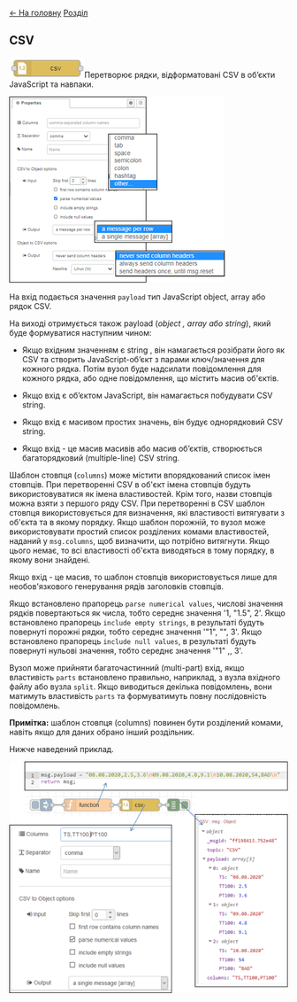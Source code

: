 [<- На головну](../)  [Розділ](README.md)

## CSV

![img](media/csv.png)Перетворює рядки, відформатовані CSV в об’єкти JavaScript та навпаки.

![img](media/csv_cfg.png)

На вхід подається значення `payload` тип  JavaScript object, array або рядок CSV.

На виході отримується також payload (*object , array або string*), який буде формуватися наступним чином: 

- Якщо вхідним значенням є string , він намагається розібрати його як CSV та створить JavaScript-об’єкт з парами ключ/значення для кожного рядка. Потім вузол буде надсилати повідомлення для кожного рядка, або одне повідомлення, що містить масив об'єктів.

- Якщо вхід є об’єктом JavaScript, він намагається побудувати CSV string.
- Якщо вхід є масивом простих значень, він будує однорядковий CSV string.
- Якщо вхід - це масив масивів або масив об’єктів, створюється багаторядковий (multiple-line) CSV string.

Шаблон стовпця (`columns`) може містити впорядкований список імен стовпців. При перетворенні CSV в об'єкт імена стовпців будуть використовуватися як імена властивостей. Крім того, назви стовпців можна взяти з першого ряду CSV. При перетворенні в CSV шаблон стовпця використовується для визначення, які властивості витягувати з об'єкта та в якому порядку. Якщо шаблон порожній, то вузол може використовувати простий список розділених комами властивостей, наданий у `msg.columns`, щоб визначити, що потрібно витягнути. Якщо цього немає, то всі властивості об'єкта виводяться в тому порядку, в якому вони знайдені.

Якщо вхід - це масив, то шаблон стовпців використовується лише для необов'язкового генерування рядів заголовків стовпців.

Якщо встановлено прапорець `parse numerical values`, числові значення рядків повертаються як числа, тобто середнє значення '1, "1.5", 2'. Якщо встановлено прапорець `include empty strings`, в результаті будуть повернуті порожні рядки, тобто середнє значення '"1", "", 3'. Якщо встановлено прапорець `include null values`, в результаті будуть повернуті нульові значення, тобто середнє значення '"1" ,, 3'.

Вузол може прийняти багаточастинний (multi-part) вхід, якщо властивість `parts` встановлено правильно, наприклад, з вузла вхідного файлу або вузла `split`. Якщо виводиться декілька повідомлень, вони матимуть властивість `parts` та формуватимуть повну послідовність повідомлень.

**Примітка:** шаблон стовпця (columns) повинен бути розділений комами, навіть якщо для даних обрано інший роздільник.

Нижче наведений приклад.

![img](media/csvexmpl.png)

